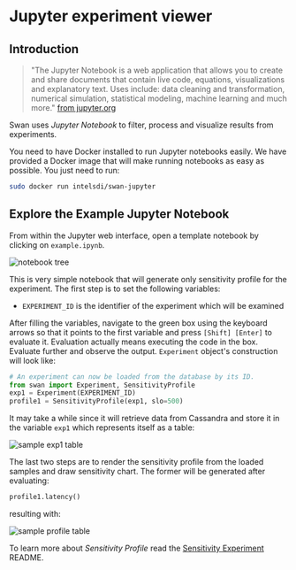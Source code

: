 <!--
 Copyright (c) 2017 Intel Corporation

 Licensed under the Apache License, Version 2.0 (the "License");
 you may not use this file except in compliance with the License.
 You may obtain a copy of the License at

      http://www.apache.org/licenses/LICENSE-2.0

 Unless required by applicable law or agreed to in writing, software
 distributed under the License is distributed on an "AS IS" BASIS,
 WITHOUT WARRANTIES OR CONDITIONS OF ANY KIND, either express or implied.
 See the License for the specific language governing permissions and
 limitations under the License.
-->

# Jupyter experiment viewer

## Introduction

> "The Jupyter Notebook is a web application that allows you to create and share documents that contain live code, equations, visualizations and explanatory text. Uses include: data cleaning and transformation, numerical simulation, statistical modeling, machine learning and much more." [from jupyter.org](http://jupyter.org/)

Swan uses *Jupyter Notebook* to filter, process and visualize results from experiments.

You need to have Docker installed to run Jupyter notebooks easily. We have provided a Docker image that will make running notebooks as easy as possible. You just need to run:

```sh
sudo docker run intelsdi/swan-jupyter
```

## Explore the Example Jupyter Notebook

From within the Jupyter web interface, open a template notebook by clicking on `example.ipynb`.

![notebook tree](/images/jupter-tree.png)

This is very simple notebook that will generate only sensitivity profile for the experiment.
The first step is to set the following variables:
- `EXPERIMENT_ID` is the identifier of the experiment which will be examined

After filling the variables, navigate to the green box using the keyboard arrows so that it points to the first variable and press `[Shift] [Enter]` to evaluate it. Evaluation actually means executing the code in the box. Evaluate further and observe the output. `Experiment` object's construction will look like:

```python
# An experiment can now be loaded from the database by its ID.
from swan import Experiment, SensitivityProfile
exp1 = Experiment(EXPERIMENT_ID)
profile1 = SensitivityProfile(exp1, slo=500)
```
It may take a while since it will retrieve data from Cassandra and store it in the variable `exp1` which represents itself as a table:

![sample exp1 table](/images/jupyter-exp1-table.png)

The last two steps are to render the sensitivity profile from the loaded samples and draw sensitivity chart. The former will be generated after evaluating:

```python
profile1.latency()
```

resulting with:

![sample profile table](/images/jupyter-profile1-table.png)

To learn more about *Sensitivity Profile* read the [Sensitivity Experiment](experiments/memcached-sensitivity-profile/README.md) README.
